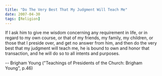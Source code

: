 ```yaml
---
title: "Do The Very Best That My Judgment Will Teach Me"
date: 2007-04-30
tags: [Religion]
---
```


If I ask him to give me wisdom concerning any requirement in life, or in regard to my own course, or that of my friends, my family, my children, or those that I preside over, and get no answer from him, and then do the very best that my judgment will teach me, he is bound to own and honor that transaction, and he will do so to all intents and purposes.

-- Brigham Young ("Teachings of Presidents of the Church: Brigham Young", p.46)
